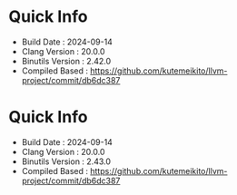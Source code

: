 # Quick Info
* Build Date : 2024-09-14
* Clang Version : 20.0.0
* Binutils Version : 2.42.0
* Compiled Based : https://github.com/kutemeikito/llvm-project/commit/db6dc387
# Quick Info
* Build Date : 2024-09-14
* Clang Version : 20.0.0
* Binutils Version : 2.43.0
* Compiled Based : https://github.com/kutemeikito/llvm-project/commit/db6dc387
